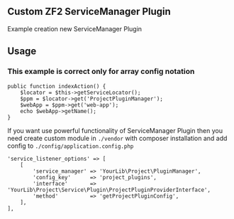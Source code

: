 Custom ZF2 ServiceManager Plugin
------------

Example creation new ServiceManager Plugin

## Usage

### This example is correct only for array config notation

	public function indexAction() {
		$locator = $this->getServiceLocator();
		$ppm = $locator->get('ProjectPluginManager');
		$webApp = $ppm->get('web-app');
		echo $webApp->getName();
	}
	
If you want use powerful functionality of ServiceManager Plugin 
then you need create custom module in `./vendor` 
with composer installation and add config to `./config/application.config.php`


	'service_listener_options' => [
		[
			'service_manager' => 'YourLib\Project\PluginManager',
			'config_key'      => 'project_plugins',
			'interface'       => 'YourLib\Project\Service\Plugin\ProjectPluginProviderInterface',
			'method'          => 'getProjectPluginConfig',
		],
	],

